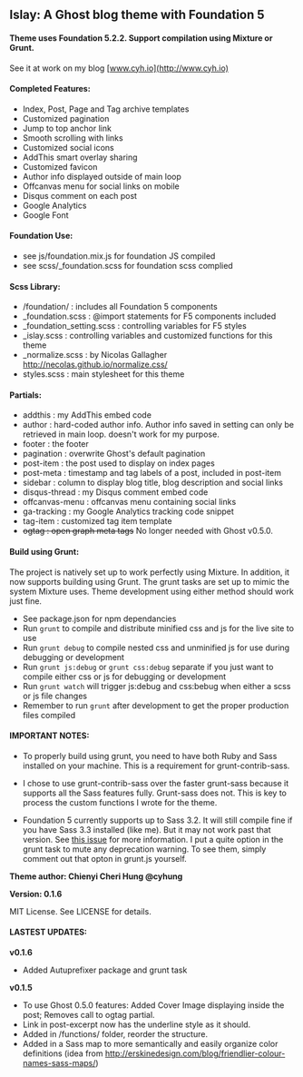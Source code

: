 ## Islay: A Ghost blog theme with Foundation 5

#### Theme uses Foundation 5.2.2. Support compilation using Mixture or Grunt.

See it at work on my blog [www.cyh.io](http://www.cyh.io)

#### Completed Features:

* Index, Post, Page and Tag archive templates
* Customized pagination
* Jump to top anchor link
* Smooth scrolling with links
* Customized social icons
* AddThis smart overlay sharing
* Customized favicon
* Author info displayed outside of main loop
* Offcanvas menu for social links on mobile
* Disqus comment on each post
* Google Analytics
* Google Font

#### Foundation Use:

* see js/foundation.mix.js for foundation JS compiled
* see scss/_foundation.scss for foundation scss complied

#### Scss Library:

* /foundation/ : includes all Foundation 5 components
* _foundation.scss : @import statements for F5 components included
* _foundation_setting.scss : controlling variables for F5 styles 
* _islay.scss : controlling variables and customized functions for this theme
* _normalize.scss : by Nicolas Gallagher http://necolas.github.io/normalize.css/
* styles.scss : main stylesheet for this theme

#### Partials:

* addthis : my AddThis embed code
* author : hard-coded author info. Author info saved in setting can only be retrieved in main loop. doesn't work for my purpose.
* footer : the footer
* pagination : overwrite Ghost's default pagination
* post-item : the post used to display on index pages
* post-meta : timestamp and tag labels of a post, included in post-item
* sidebar : column to display blog title, blog description and social links
* disqus-thread : my Disqus comment embed code
* offcanvas-menu : offcanvas menu containing social links
* ga-tracking : my Google Analytics tracking code snippet
* tag-item : customized tag item template
* ~~ogtag : open graph meta tags~~ No longer needed with Ghost v0.5.0.

#### Build using Grunt:

The project is natively set up to work perfectly using Mixture. In addition, it now supports building using Grunt. The grunt tasks are set up to mimic the system Mixture uses. Theme development using either method should work just fine.

* See package.json for npm dependancies
* Run `grunt` to compile and distribute minified css and js for the live site to use
* Run `grunt debug` to compile nested css and unminified js for use during debugging or development
* Run `grunt js:debug` or `grunt css:debug` separate if you just want to compile either css or js for debugging or development
* Run `grunt watch` will trigger js:debug and css:bebug when either a scss or js file changes
* Remember to run `grunt` after development to get the proper production files compiled

#### IMPORTANT NOTES:

* To properly build using grunt, you need to have both Ruby and Sass installed on your machine. This is a requirement for grunt-contrib-sass.

* I chose to use grunt-contrib-sass over the faster grunt-sass because it supports all the Sass features fully. Grunt-sass does not. This is key to process the custom functions I wrote for the theme.

* Foundation 5 currently supports up to Sass 3.2. It will still compile fine if you have Sass 3.3 installed (like me). But it may not work past that version. See [this issue](https://github.com/zurb/foundation/pull/4392) for more information. I put a quite option in the grunt task to mute any deprecation warning. To see them, simply comment out that opton in grunt.js yourself.


**Theme author: Chienyi Cheri Hung @cyhung**

**Version: 0.1.6**

MIT License. See LICENSE for details.

#### LASTEST UPDATES:

**v0.1.6**

* Added Autuprefixer package and grunt task

**v0.1.5**

* To use Ghost 0.5.0 features: Added Cover Image displaying inside the post; Removes call to ogtag partial. 
* Link in post-excerpt now has the underline style as it should.
* Added in /functions/ folder, reorder the structure.
* Added in a Sass map to more semantically and easily organize color definitions (idea from http://erskinedesign.com/blog/friendlier-colour-names-sass-maps/)

